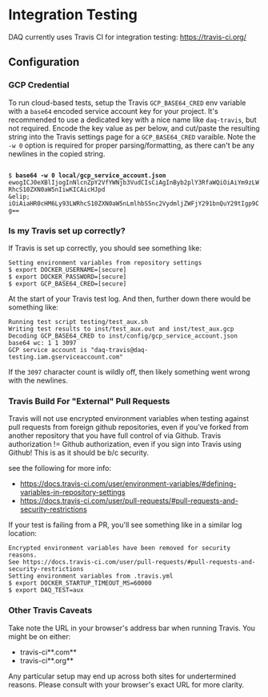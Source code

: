 # Integration Testing

DAQ currently uses Travis CI for integration testing: https://travis-ci.org/

## Configuration

### GCP Credential

To run cloud-based tests, setup the Travis `GCP_BASE64_CRED` env variable with a `base64` encoded
service account key for your project. It's recommended to use a dedicated key with a nice name
like `daq-travis`, but not required. Encode the key value as per below, and cut/paste the
resulting string into the Travis settings page for a `GCP_BASE64_CRED` varaible.
Note the `-w 0` option is required for proper parsing/formatting, as there can't be any
newlines in the copied string.

<code>
$ <b>base64 -w 0 local/gcp_service_account.json</b>
ewogICJ0eXBlIjogInNlcnZpY2VfYWNjb3VudCIsCiAgInByb2plY3RfaWQiOiAiYm9zLWRhcS10ZXN0aW5nIiwKICAicHJpd
&elip;
iOiAiaHR0cHM6Ly93LWRhcS10ZXN0aW5nLmlhbS5nc2VydmljZWFjY291bnQuY29tIgp9Cg==
</code>

### Is my Travis set up correctly?

If Travis is set up correctly, you should see something like:
```
Setting environment variables from repository settings
$ export DOCKER_USERNAME=[secure]
$ export DOCKER_PASSWORD=[secure]
$ export GCP_BASE64_CRED=[secure]
```

At the start of your Travis test log. And then, further down there would be something like:
```
Running test script testing/test_aux.sh
Writing test results to inst/test_aux.out and inst/test_aux.gcp
Decoding GCP_BASE64_CRED to inst/config/gcp_service_account.json
base64 wc: 1 1 3097
GCP service account is "daq-travis@daq-testing.iam.gserviceaccount.com"
```

If the `3097` character count is wildly off, then likely something went wrong with the newlines.

### Travis Build For "External" Pull Requests

Travis will not use encrypted environment variables when testing against pull requests
from foreign github repositories, even if you've forked from another repository that you
have full control of via Github. Travis authorization != Github authorization, even if
you sign into Travis using Github! This is as it should be b/c security.

see the following for more info:

- https://docs.travis-ci.com/user/environment-variables/#defining-variables-in-repository-settings
- https://docs.travis-ci.com/user/pull-requests/#pull-requests-and-security-restrictions

If your test is failing from a PR, you'll see something like in a similar log location:

```
Encrypted environment variables have been removed for security reasons.
See https://docs.travis-ci.com/user/pull-requests/#pull-requests-and-security-restrictions
Setting environment variables from .travis.yml
$ export DOCKER_STARTUP_TIMEOUT_MS=60000
$ export DAQ_TEST=aux
```

### Other Travis Caveats

Take note the URL in your browser's address bar when running Travis. You might be on either:

- travis-ci**.com**
- travis-ci**.org**

Any particular setup may end up across both sites for undertermined reasons. Please consult with
your browser's exact URL for more clarity.
